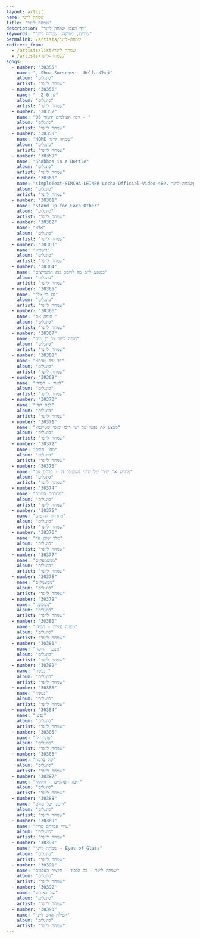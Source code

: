```yaml
---
layout: artist
name: שמחה ליינר
title: "שמחה ליינר"
description: "דף האמן שמחה ליינר"
keywords: "שירים, מוזיקה, שמחה ליינר"
permalink: /artists/שמחה-ליינר
redirect_from:
  - /artists/list/שמחה ליינר
  - /artists/שמחה-ליינר/
songs:
  - number: "30355"
    name: ", Shua Sorscher - Bella Chai"
    album: "סינגלים"
    artist: "שמחה ליינר"
  - number: "30356"
    name: "- לך 2.0"
    album: "סינגלים"
    artist: "שמחה ליינר"
  - number: "30357"
    name: "06 רבון העולמים ידעתי - "
    album: "סינגלים"
    artist: "שמחה ליינר"
  - number: "30358"
    name: "HOME שמחה ליינר"
    album: "סינגלים"
    artist: "שמחה ליינר"
  - number: "30359"
    name: "Shabbos in a Bottle"
    album: "סינגלים"
    artist: "שמחה ליינר"
  - number: "30360"
    name: "simpleText-SIMCHA-LEINER-Lecha-Official-Video-שמחה-ליינר-.480p"
    album: "סינגלים"
    artist: "שמחה ליינר"
  - number: "30361"
    name: "Stand Up for Each Other"
    album: "סינגלים"
    artist: "שמחה ליינר"
  - number: "30362"
    name: "אבא"
    album: "סינגלים"
    artist: "שמחה ליינר"
  - number: "30363"
    name: "אשרינו"
    album: "סינגלים"
    artist: "שמחה ליינר"
  - number: "30364"
    name: "במופע לייב של לרומם את המעריצים"
    album: "סינגלים"
    artist: "שמחה ליינר"
  - number: "30365"
    name: "גם כי אלך"
    album: "סינגלים"
    artist: "שמחה ליינר"
  - number: "30366"
    name: "חופה אם "
    album: "סינגלים"
    artist: "שמחה ליינר"
  - number: "30367"
    name: "חופה ליינר מי בן שיח"
    album: "סינגלים"
    artist: "שמחה ליינר"
  - number: "30368"
    name: "כד עיל שבתא"
    album: "סינגלים"
    artist: "שמחה ליינר"
  - number: "30369"
    name: "לאור - חסידי"
    album: "סינגלים"
    artist: "שמחה ליינר"
  - number: "30370"
    name: "לכה דודי"
    album: "סינגלים"
    artist: "שמחה ליינר"
  - number: "30371"
    name: "מבצע את נפשי של ישי ריבו ומוטי שטיינמץ"
    album: "סינגלים"
    artist: "שמחה ליינר"
  - number: "30372"
    name: "מח' חופה"
    album: "סינגלים"
    artist: "שמחה ליינר"
  - number: "30373"
    name: "מחדש את שירו של שרגי גשטטנר זל - כרחם אב"
    album: "סינגלים"
    artist: "שמחה ליינר"
  - number: "30374"
    name: "מחרוזת חתונה"
    album: "סינגלים"
    artist: "שמחה ליינר"
  - number: "30375"
    name: "מחרוזת להיטים"
    album: "סינגלים"
    artist: "שמחה ליינר"
  - number: "30376"
    name: "מלך שוכן עד"
    album: "סינגלים"
    artist: "שמחה ליינר"
  - number: "30377"
    name: "ממעמעקים"
    album: "סינגלים"
    artist: "שמחה ליינר"
  - number: "30378"
    name: "ממעמקים"
    album: "סינגלים"
    artist: "שמחה ליינר"
  - number: "30379"
    name: "ממקומך"
    album: "סינגלים"
    artist: "שמחה ליינר"
  - number: "30380"
    name: "מצווה גדולה - חסידי"
    album: "סינגלים"
    artist: "שמחה ליינר"
  - number: "30381"
    name: "מצעד החופה"
    album: "סינגלים"
    artist: "שמחה ליינר"
  - number: "30382"
    name: "נעשה "
    album: "סינגלים"
    artist: "שמחה ליינר"
  - number: "30383"
    name: "נעשה"
    album: "סינגלים"
    artist: "שמחה ליינר"
  - number: "30384"
    name: "נפשי"
    album: "סינגלים"
    artist: "שמחה ליינר"
  - number: "30385"
    name: "פתחי לי"
    album: "סינגלים"
    artist: "שמחה ליינר"
  - number: "30386"
    name: "קול ברמה"
    album: "סינגלים"
    artist: "שמחה ליינר"
  - number: "30387"
    name: "ריבון העולמים - וואקלי"
    album: "סינגלים"
    artist: "שמחה ליינר"
  - number: "30388"
    name: "ריבונו של עולם"
    album: "סינגלים"
    artist: "שמחה ליינר"
  - number: "30389"
    name: "שירי אברהם פריד"
    album: "סינגלים"
    artist: "שמחה ליינר"
  - number: "30390"
    name: "שמחה ליינר - Eyes of Glass"
    album: "סינגלים"
    artist: "שמחה ליינר"
  - number: "30391"
    name: "שמחה ליינר - כל הכבוד - תקציר האלבום"
    album: "סינגלים"
    artist: "שמחה ליינר"
  - number: "30392"
    name: "שר באירוע"
    album: "סינגלים"
    artist: "שמחה ליינר"
  - number: "30393"
    name: "תפילת האב ליינר"
    album: "סינגלים"
    artist: "שמחה ליינר"
---
```

